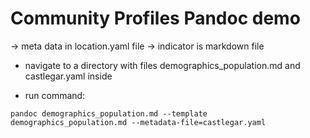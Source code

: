 # Community Profiles Pandoc demo

-> meta data in location.yaml file
-> indicator is markdown file

- navigate to a directory with files demographics_population.md and castlegar.yaml inside

- run command:
```
pandoc demographics_population.md --template demographics_population.md --metadata-file=castlegar.yaml
```

